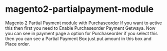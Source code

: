 # magento2-partialpayment-module
Magento 2 Partial Payment module with Purchaseorder 
If you want to active this then first you need to Enable Purchaseorder Payment Getwaya. Now you can see in payment page a option for Purchaseorder if you select this then you can see a Partial Payment Box just put amount in this box and Place order. 
